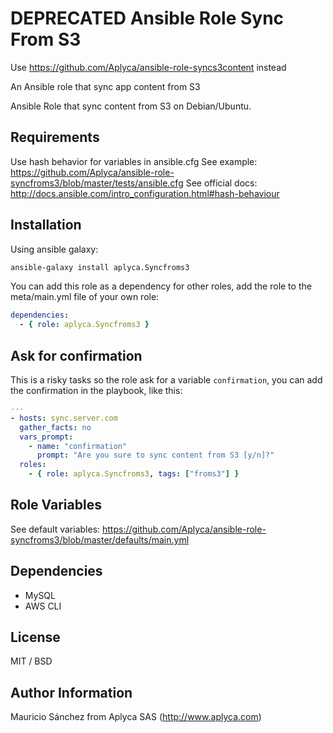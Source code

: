 DEPRECATED Ansible Role Sync From S3
====================================

Use https://github.com/Aplyca/ansible-role-syncs3content instead

An Ansible role that sync app content from S3

Ansible Role that sync content from S3 on Debian/Ubuntu.

Requirements
------------

Use hash behavior for variables in ansible.cfg
See example: https://github.com/Aplyca/ansible-role-syncfroms3/blob/master/tests/ansible.cfg
See official docs: http://docs.ansible.com/intro_configuration.html#hash-behaviour

Installation
------------

Using ansible galaxy:

```bash
ansible-galaxy install aplyca.Syncfroms3
```
You can add this role as a dependency for other roles, add the role to the meta/main.yml file of your own role:

```yaml
dependencies:
  - { role: aplyca.Syncfroms3 }
```

Ask for confirmation
--------------------
This is a risky tasks so the role ask for a variable `confirmation`, you can add the confirmation in the playbook, like this: 

```yaml
---
- hosts: sync.server.com
  gather_facts: no
  vars_prompt:
    - name: "confirmation"
      prompt: "Are you sure to sync content from S3 [y/n]?"
  roles:
    - { role: aplyca.Syncfroms3, tags: ["froms3"] }
```

Role Variables
--------------
See default variables: https://github.com/Aplyca/ansible-role-syncfroms3/blob/master/defaults/main.yml

Dependencies
------------

- MySQL
- AWS CLI


License
-------

MIT / BSD

Author Information
------------------

Mauricio Sánchez from Aplyca SAS (http://www.aplyca.com)
